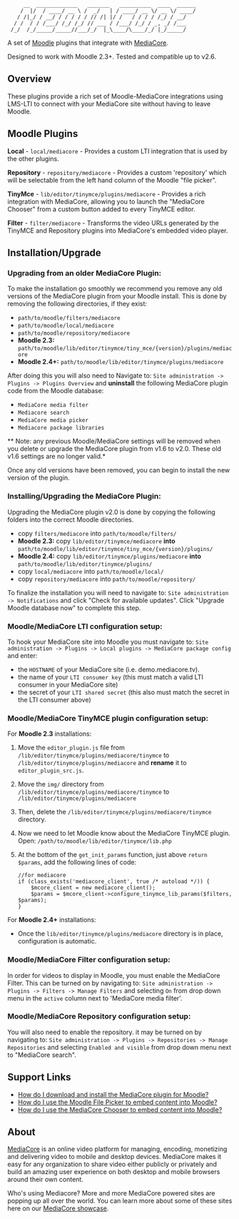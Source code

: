 ```
     __  _____________   _______   __________  ____  ______
    /  |/  / ____/ __ \ /  _/   | / ____/ __ \/ __ \/ ____/
   / /|_/ / __/ / / / / / // /| |/ /   / / / / /_/ / __/
  / /  / / /___/ /_/ /_/ // ___ / /___/ /_/ / _, _/ /___
 /_/  /_/_____/_____//___/_/  |_\____/\____/_/ |_/_____/

```

A set of [Moodle](http://moodle.org) plugins that integrate with
[MediaCore](http://mediacore.com).

Designed to work with Moodle 2.3+. Tested and compatible up to v2.6.

## Overview ##
These plugins provide a rich set of Moodle-MediaCore integrations using LMS-LTI
to connect with your MediaCore site without having to leave Moodle.

## Moodle Plugins ##

**Local** - `local/mediacore` - Provides a custom LTI integration that is used
by the other plugins.

**Repository** - `repository/mediacore` - Provides a custom 'repository' which
will be selectable from the left hand column of the Moodle "file picker".

**TinyMce** - `lib/editor/tinymce/plugins/mediacore` - Provides a rich
integration with MediaCore, allowing you to launch the "MediaCore Chooser" from
a custom button added to every TinyMCE editor.

**Filter** - `filter/mediacore` - Transforms the video URLs generated by the
TinyMCE and Repository plugins into MediaCore's embedded video player.


## Installation/Upgrade ##


### Upgrading from an older MediaCore Plugin: ###

To make the installation go smoothly we recommend you remove any old versions
of the MediaCore plugin from your Moodle install. This is done by removing the
following directories, if they exist:

- `path/to/moodle/filters/mediacore`
- `path/to/moodle/local/mediacore`
- `path/to/moodle/repository/mediacore`
- **Moodle 2.3:** `path/to/moodle/lib/editor/tinymce/tiny_mce/{version}/plugins/mediacore`
- **Moodle 2.4+:** `path/to/moodle/lib/editor/tinymce/plugins/mediacore`



After doing this you will also need to Navigate to: `Site administration ->
Plugins -> Plugins Overview` and **uninstall** the following MediaCore plugin code
from the Moodle database:

- `MediaCore media filter`
- `Mediacore search`
- `MediaCore media picker`
- `Mediacore package libraries`

** Note: any previous Moodle/MediaCore settings will be removed when you delete
  or upgrade the MediaCore plugin from v1.6 to v2.0. These old v1.6 settings are
  no longer valid.*

Once any old versions have been removed, you can begin to install the new
version of the plugin.

### Installing/Upgrading the MediaCore Plugin: ###

Upgrading the MediaCore plugin v2.0 is done by copying the following folders into
the correct Moodle directories.

- copy `filters/mediacore` into `path/to/moodle/filters/`
- **Moodle 2.3:** copy `lib/editor/tinymce/mediacore` **into** `path/to/moodle/lib/editor/tinymce/tiny_mce/{version}/plugins/`
- **Moodle 2.4:** copy `lib/editor/tinymce/plugins/mediacore` **into**
  `path/to/moodle/lib/editor/tinymce/plugins/`
- copy `local/mediacore` into `path/to/moodle/local/`
- copy `repository/mediacore` into `path/to/moodle/repository/`

To finalize the installation you will need to navigate to: `Site administration
-> Notifications` and click "Check for available updates". Click "Upgrade
Moodle database now" to complete this step.

### Moodle/MediaCore LTI configuration setup: ###

To hook your MediaCore site into Moodle you must navigate to: `Site
administration -> Plugins -> Local plugins -> MediaCore package config` and enter:

- the `HOSTNAME` of your MediaCore site (i.e. demo.mediacore.tv).
- the name of your `LTI consumer key` (this must match a valid LTI consumer in
  your MediaCore site)
- the secret of your `LTI shared secret` (this also must match the secret in the
  LTI consumer above)

### Moodle/MediaCore TinyMCE plugin configuration setup: ###

For **Moodle 2.3** installations:

1. Move the `editor_plugin.js` file from `/lib/editor/tinymce/plugins/mediacore/tinymce` to `/lib/editor/tinymce/plugins/mediacore` and **rename** it to `editor_plugin_src.js`.
2. Move the `img/` directory from `/lib/editor/tinymce/plugins/mediacore/tinymce` to `/lib/editor/tinymce/plugins/mediacore`
3. Then, delete the `/lib/editor/tinymce/plugins/mediacore/tinymce` directory.
3. Now we need to let Moodle know about the MediaCore TinyMCE plugin. Open:
    `/path/to/moodle/lib/editor/tinymce/lib.php`

4. At the bottom of the `get_init_params` function, just above `return $params`, add the following lines of code:

    ~~~~~~~
    //for mediacore
    if (class_exists('mediacore_client', true /* autoload */)) {
        $mcore_client = new mediacore_client();
        $params = $mcore_client->configure_tinymce_lib_params($filters, $params);
    }
    ~~~~~~~

For **Moodle 2.4+** installations:

- Once the `lib/editor/tinymce/plugins/mediacore` directory is in place, configuration is automatic.


### Moodle/MediaCore Filter configuration setup: ###

In order for videos to display in Moodle, you must enable the MediaCore Filter.
This can be turned on by navigating to: `Site administration -> Plugins ->
Filters -> Manage Filters` and selecting `On` from drop down menu in the
`active` column next to 'MediaCore media filter'.

### Moodle/MediaCore Repository configuration setup: ###

You will also need to enable the repository. it may be turned on by navigating
to: `Site administration -> Plugins -> Repositories -> Manage Repositories` and
selecting `Enabled and visible` from drop down menu next to "MediaCore
search".

## Support Links ##

- [How do I download and install the MediaCore plugin for Moodle?](http://support.mediacore.com/customer/portal/articles/1122218-how-do-i-download-and-install-the-mediacore-plugin-for-moodle-v2-0-)
- [How do I use the Moodle File Picker to embed content into Moodle?](http://support.mediacore.com/customer/portal/articles/1124220-how-do-i-use-the-file-picker-to-embed-content-into-moodle-)
- [How do I use the MediaCore Chooser to embed content into Moodle?](http://support.mediacore.com/customer/portal/articles/1124241-how-do-i-use-the-chooser-to-embed-content-into-moodle-)


## About ##

[MediaCore](http://mediacore.com/) is an online video platform for managing,
encoding, monetizing and delivering video to mobile and desktop devices.
MediaCore makes it easy for any organization to share video either publicly or
privately and build an amazing user experience on both desktop and mobile
browsers around their own content.

Who's using Mediacore? More and more MediaCore powered sites are popping up all
over the world. You can learn more about some of these sites here on our
[MediaCore showcase](http://mediacore.com/why-mediacore).
